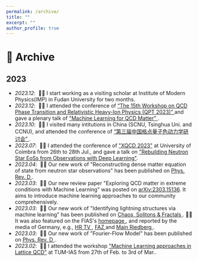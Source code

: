 ```yaml
---
permalink: /archive/
title: ""
excerpt: ""
author_profile: true
---
```


<span class='anchor' id='about-me'></span>

# 📰 Archive

## 2023
- *2023.12*: &nbsp;🎉🎉 I start working as a visiting scholar at Institute of Modern Physics(IMP) in Fudan University for two months.
- *2023.12*: &nbsp;🚆🚆 I attended the conference of  <a href='https://indico.ihep.ac.cn/event/19910/program'> “The 15th Workshop on QCD Phase Transition and Relativistic Heavy-Ion Physics (QPT 2023)” </a> and gave a plenary talk of <a href='https://indico.ihep.ac.cn/event/19910/contributions/145736/'> "Machine Learning for QCD Matter" </a>.
- *2023.10*: &nbsp;🚆🚆 I visited many intitutions in China (SCNU, Tsinghua Uni. and CCNU), and attended the conference of  <a href='https://indico.ihep.ac.cn/event/19002/contributions/142234/'> “第三届中国格点量子色动力学研讨会” </a>.
- *2023.07*: &nbsp;🚆🚆 I attended the conference of <a href='https://indico.cern.ch/event/1198629/'>"XQCD 2023"</a> at University of Coimbra from 26th to 28th Jul., and gave a talk on <a href = 'https://indico.cern.ch/event/1198629/contributions/5458400/'>"Rebuilding Neutron Star EoSs from Observations with Deep Learning"</a>.
- *2023.04*: &nbsp;🎉🎉 Our new work of "Reconstructing dense matter equation of state from neutron star observations" has been published on  <a href='https://doi.org/10.1103/PhysRevD.107.083028'> Phys. Rev. D </a>.
- *2023.03*: &nbsp;🎉🎉 Our new review paper "Exploring QCD matter in extreme conditions with Machine Learning" was posted on <a href='https://arxiv.org/abs/2303.15136'>arXiv:2303.15136</a>. It aims to introduce machine learning approaches to our community comprehensively.
- *2023.03*: &nbsp;🎉🎉 Our new work of "Identifying lightning structures via machine learning" has been published on  <a href='https://authors.elsevier.com/a/1gl7k3QI%7EFZgXf'> Chaos, Solitons & Fractals </a>. 📢📢 It was also featured on the FIAS's  <a href='https://fias.news/en/news-publicity/algorithms-illuminate-lightning-structures/'> homepage </a>, and reported by the media of Germany, e.g., <a href='https://www.ardmediathek.de/video/alle-wetter/alle-wetter-vom-21-04-2023/hr-fernsehen/Y3JpZDovL2hyLW9ubGluZS8yMDA1MTc'> HR TV </a>, <a href='https://www.faz.net/aktuell/rhein-main/frankfurt/kuenstliche-intelligenz-klaert-struktur-von-blitzen-auf-18777770.html'> FAZ </a> and <a href='https://main-riedberg.de/fias-algorithmen-erhellen-blitzstrukturen/'> Main Riedberg </a>.
- *2023.03*: &nbsp;🎉🎉 Our new work of "Fourier-Flow Model" has been published on  <a href='https://doi.org/10.1103/PhysRevD.107.056001'> Phys. Rev. D </a>.
- *2023.02*: &nbsp;🚆🚆 I attended the workshop <a href='https://indico.ph.tum.de/event/7116/'>"Machine Learning approaches in Lattice QCD"</a> at TUM-IAS from 27th of Feb. to 3rd of Mar..